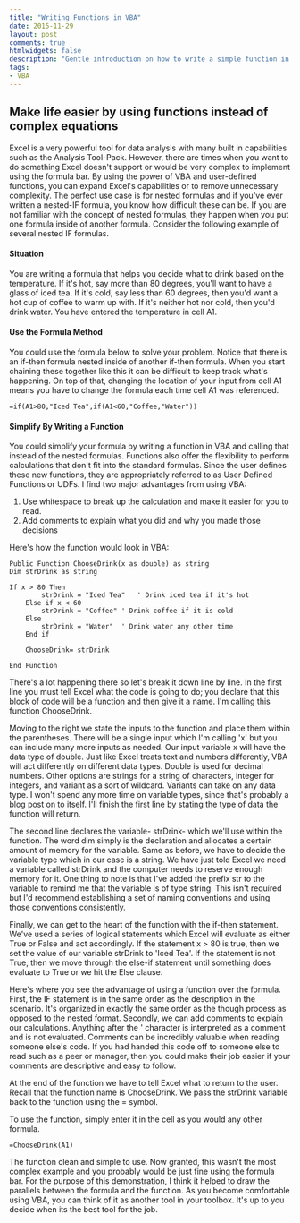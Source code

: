 ```yaml
---
title: "Writing Functions in VBA"
date: 2015-11-29
layout: post
comments: true
htmlwidgets: false
description: "Gentle introduction on how to write a simple function in VBA to avoid messy nested formulas"
tags:
- VBA
---
```


## Make life easier by using functions instead of complex equations

Excel is a very powerful tool for data analysis with many built in capabilities such as the Analysis Tool-Pack.  However, there are times when you want to do something Excel doesn't support or would be very complex to implement using the formula bar.  By using the power of VBA and user-defined functions, you can expand Excel's capabilities or to remove unnecessary complexity. The perfect use case is for nested formulas and if you've ever written a nested-IF formula, you know how difficult these can be.  If you are not familiar with the concept of nested formulas, they happen when you put one formula inside of another formula.  Consider the following example of several nested IF formulas.  

#### Situation
You are writing a formula that helps you decide what to drink based on the temperature.  If it's hot, say more than 80 degrees, you'll want to have a glass of iced tea.  If it's cold, say less than 60 degrees, then you'd want a hot cup of coffee to warm up with.  If it's neither hot nor cold, then you'd drink water. You have entered the temperature in cell A1.  

#### Use the Formula Method 
You could use the formula below to solve your problem.  Notice that there is an if-then formula nested inside of another if-then formula. When you start chaining these together like this it can be difficult to keep track what's happening.  On top of that, changing the location of your input from cell A1 means you have to change the formula each time cell A1 was referenced.

```
=if(A1>80,"Iced Tea",if(A1<60,"Coffee,"Water"))
``` 

#### Simplify By Writing a Function
You could simplify your formula by writing a function in VBA and calling that instead of the nested formulas. Functions also offer the flexibility to perform calculations that don't fit into the standard formulas. Since the user defines these new functions, they are appropriately referred to as User Defined Functions or UDFs. I find two major advantages from using VBA:

1. Use whitespace to break up the calculation and make it easier for you to read. 
2. Add comments to explain what you did and why you made those decisions

Here's how the function would look in VBA: 

```
Public Function ChooseDrink(x as double) as string
Dim strDrink as string

If x > 80 Then
		strDrink = "Iced Tea"	' Drink iced tea if it's hot
	Else if x < 60 
		strDrink = "Coffee"	' Drink coffee if it is cold
	Else
		strDrink = "Water"	' Drink water any other time
	End if
	
	ChooseDrink= strDrink

End Function
```

There's a lot happening there so let's break it down line by line.  In the first line you must tell Excel what the code is going to do; you declare that this block of code will be a function and then give it a name.  I'm calling this function ChooseDrink.  

Moving to the right we state the inputs to the function and place them within the parentheses.  There will be a single input which I'm calling 'x' but you can include many more inputs as needed.  Our input variable x will have the data type of double.  Just like Excel treats text and numbers differently, VBA will act differently on different data types. Double is used for decimal numbers. Other options are strings for a string of characters, integer for integers, and variant as a sort of wildcard.  Variants can take on any data type. I won't spend any more time on variable types, since that's probably a blog post on to itself. I'll finish the first line by stating the type of data the function will return.  

The second line declares the variable- strDrink- which we'll use within the function. The word dim simply is the declaration and allocates a certain amount of memory for the variable. Same as before, we have to decide the variable type which in our case is a string. We have just told Excel we need a variable called strDrink and the computer needs to reserve enough memory for it. One thing to note is that I've added the prefix str to the variable to remind me that the variable is of type string.  This isn't required but I'd recommend establishing a set of naming conventions and using those conventions consistently. 

Finally, we can get to the heart of the function with the if-then statement. We've used a series of logical statements which Excel will evaluate as either True or False and act accordingly.  If the statement x > 80 is true, then we set the value of our variable strDrink to 'Iced Tea'.  If the statement is not True, then we move through the else-if statement until something does evaluate to True or we hit the Else clause.  

Here's where you see the advantage of using a function over the formula.  First, the IF statement is in the same order as the description in the scenario.  It's organized in exactly the same order as the though process as opposed to the nested format. Secondly, we can add comments to explain our calculations.  Anything after the ' character is interpreted as a comment and is not evaluated. Comments can be incredibly valuable when reading someone else's code. If you had handed this code off to someone else to read such as a peer or manager, then you could make their job easier if your comments are descriptive and easy to follow.  

At the end of the function we have to tell Excel what to return to the user.  Recall that the function name is ChooseDrink.  We pass the strDrink variable back to the function using the = symbol.

To use the function, simply enter it in the cell as you would any other formula.

```
=ChooseDrink(A1)
``` 

The function clean and simple to use. Now granted, this wasn't the most complex example and you probably would be just fine using the formula bar. For the purpose of this demonstration, I think it helped to draw the parallels between the formula and the function. As you become comfortable using VBA, you can think of it as another tool in your toolbox.  It's up to you decide when its the best tool for the job. 